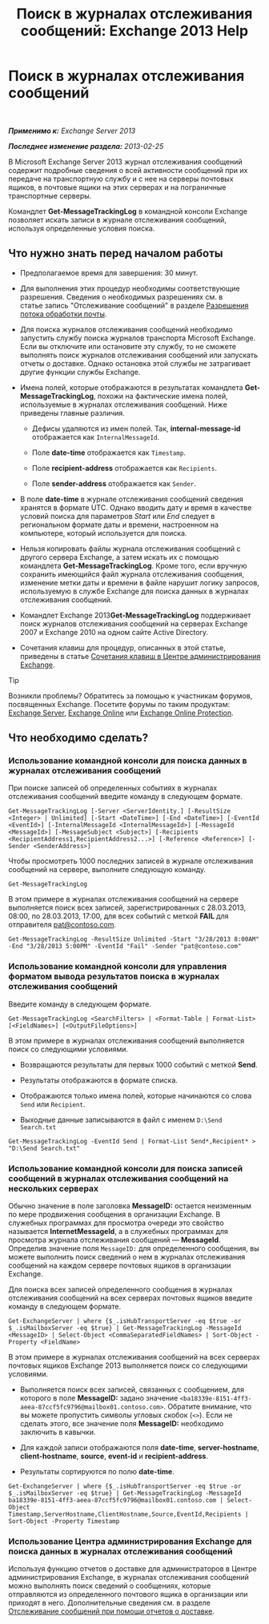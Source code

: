 ﻿---
title: 'Поиск в журналах отслеживания сообщений: Exchange 2013 Help'
TOCTitle: Поиск в журналах отслеживания сообщений
ms:assetid: e1678327-bcd5-42d4-a363-67f33067fe9a
ms:mtpsurl: https://technet.microsoft.com/ru-ru/library/Bb124926(v=EXCHG.150)
ms:contentKeyID: 51408086
ms.date: 04/30/2018
mtps_version: v=EXCHG.150
ms.translationtype: HT
---

# Поиск в журналах отслеживания сообщений

 

_**Применимо к:** Exchange Server 2013_

_**Последнее изменение раздела:** 2013-02-25_

В Microsoft Exchange Server 2013 журнал отслеживания сообщений содержит подробные сведения о всей активности сообщений при их передаче на транспортную службу и с нее на серверы почтовых ящиков, в почтовые ящики на этих серверах и на пограничные транспортные серверы.

Командлет **Get-MessageTrackingLog** в командной консоли Exchange позволяет искать записи в журнале отслеживания сообщений, используя определенные условия поиска.

## Что нужно знать перед началом работы

  - Предполагаемое время для завершения: 30 минут.

  - Для выполнения этих процедур необходимы соответствующие разрешения. Сведения о необходимых разрешениях см. в статье запись "Отслеживание сообщений" в разделе [Разрешения потока обработки почты](mail-flow-permissions-exchange-2013-help.md).

  - Для поиска журналов отслеживания сообщений необходимо запустить службу поиска журналов транспорта Microsoft Exchange. Если вы отключите или остановите эту службу, то не сможете выполнять поиск журналов отслеживания сообщений или запускать отчеты о доставке. Однако остановка этой службы не затрагивает другие функции службы Exchange.

  - Имена полей, которые отображаются в результатах командлета **Get-MessageTrackingLog**, похожи на фактические имена полей, используемые в журналах отслеживания сообщений. Ниже приведены главные различия.
    
      - Дефисы удаляются из имен полей. Так, **internal-message-id** отображается как `InternalMessageId`.
    
      - Поле **date-time** отображается как `Timestamp`.
    
      - Поле **recipient-address** отображается как `Recipients`.
    
      - Поле **sender-address** отображается как `Sender`.

  - В поле **date-time** в журнале отслеживания сообщений сведения хранятся в формате UTC. Однако вводить дату и время в качестве условий поиска для параметров *Start* или *End* следует в региональном формате даты и времени, настроенном на компьютере, который используется для поиска.

  - Нельзя копировать файлы журнала отслеживания сообщений с другого сервера Exchange, а затем искать их с помощью командлета **Get-MessageTrackingLog**. Кроме того, если вручную сохранить имеющийся файл журнала отслеживания сообщения, изменение метки даты и времени в файле нарушит логику запросов, используемую в службе Exchange для поиска данных в журналах отслеживания сообщений.

  - Командлет Exchange 2013**Get-MessageTrackingLog** поддерживает поиск журналов отслеживания сообщений на серверах Exchange 2007 и Exchange 2010 на одном сайте Active Directory.

  - Сочетания клавиш для процедур, описанных в этой статье, приведены в статье [Сочетания клавиш в Центре администрирования Exchange](keyboard-shortcuts-in-the-exchange-admin-center-exchange-online-protection-help.md).

> [!TIP]  
> Возникли проблемы? Обратитесь за помощью к участникам форумов, посвященных Exchange. Посетите форумы по таким продуктам: <a href="https://go.microsoft.com/fwlink/p/?linkid=60612">Exchange Server</a>, <a href="https://go.microsoft.com/fwlink/p/?linkid=267542">Exchange Online</a> или <a href="https://go.microsoft.com/fwlink/p/?linkid=285351">Exchange Online Protection</a>.


## Что необходимо сделать?

### Использование командной консоли для поиска данных в журналах отслеживания сообщений

При поиске записей об определенных событиях в журналах отслеживания сообщений введите команду в следующем формате.

    Get-MessageTrackingLog [-Server <ServerIdentity.] [-ResultSize <Integer> | Unlimited] [-Start <DateTime>] [-End <DateTime>] [-EventId <EventId>] [-InternalMessageId <InternalMessageId>] [-MessageId <MessageId>] [-MessageSubject <Subject>] [-Recipients <RecipientAddress1,RecipientAddress2...>] [-Reference <Reference>] [-Sender <SenderAddress>]

Чтобы просмотреть 1000 последних записей в журнале отслеживания сообщений на сервере, выполните следующую команду.

    Get-MessageTrackingLog

В этом примере в журналах отслеживания сообщений на сервере выполняется поиск всех записей, зарегистрированных с 28.03.2013, 08:00, по 28.03.2013, 17:00, для всех событий с меткой **FAIL** для отправителя pat@contoso.com.

    Get-MessageTrackingLog -ResultSize Unlimited -Start "3/28/2013 8:00AM" -End "3/28/2013 5:00PM" -EventId "Fail" -Sender "pat@contoso.com"

### Использование командной консоли для управления форматом вывода результатов поиска в журналах отслеживания сообщений

Введите команду в следующем формате.

    Get-MessageTrackingLog <SearchFilters> | <Format-Table | Format-List> [<FieldNames>] [<OutputFileOptions>]

В этом примере в журналах отслеживания сообщений выполняется поиск со следующими условиями.

  - Возвращаются результаты для первых 1000 событий с меткой **Send**.

  - Результаты отображаются в формате списка.

  - Отображаются только имена полей, которые начинаются со слова `Send` или `Recipient`.

  - Выходные данные записываются в файл с именем `D:\Send Search.txt`

<!-- end list -->

    Get-MessageTrackingLog -EventId Send | Format-List Send*,Recipient* > "D:\Send Search.txt"

### Использование командной консоли для поиска записей сообщений в журналах отслеживания сообщений на нескольких серверах

Обычно значение в поле заголовка **MessageID:**  остается неизменным по мере продвижения сообщения в организации Exchange. В служебных программах для просмотра очереди это свойство называется **InternetMessageId**, а в служебных программах для просмотра журнала отслеживания сообщений — **MessageId**. Определив значение поля `MessageID:` для определенного сообщения, вы можете выполнить поиск сведений о нем в журналах отслеживания сообщений на каждом сервере почтовых ящиков в организации Exchange.

Для поиска всех записей определенного сообщения в журналах отслеживания сообщений на всех серверах почтовых ящиков введите команду в следующем формате.

    Get-ExchangeServer | where {$_.isHubTransportServer -eq $true -or $_.isMailboxServer -eq $true} | Get-MessageTrackingLog -MessageId <MessageID> | Select-Object <CommaSeparatedFieldNames> | Sort-Object -Property <FieldName>

В этом примере в журналах отслеживания сообщений на всех серверах почтовых ящиков Exchange 2013 выполняется поиск со следующими условиями.

  - Выполняется поиск всех записей, связанных с сообщением, для которого в поле **MessageID:**  задано значение `<ba18339e-8151-4ff3-aeea-87ccf5fc9796@mailbox01.contoso.com>`. Обратите внимание, что вы можете пропустить символы угловых скобок (`<>`). Если не сделать этого, все значение поля **MessageID:**  необходимо заключить в кавычки.

  - Для каждой записи отображаются поля **date-time**, **server-hostname**, **client-hostname**, **source**, **event-id** и **recipient-address**.

  - Результаты сортируются по полю **date-time**.

<!-- end list -->

    Get-ExchangeServer | where {$_.isHubTransportServer -eq $true -or $_.isMailboxServer -eq $true} | Get-MessageTrackingLog -MessageId ba18339e-8151-4ff3-aeea-87ccf5fc9796@mailbox01.contoso.com | Select-Object Timestamp,ServerHostname,ClientHostname,Source,EventId,Recipients | Sort-Object -Property Timestamp

### Использование Центра администрирования Exchange для поиска данных в журналах отслеживания сообщений

Используя функцию отчетов о доставке для администраторов в Центре администрирования Exchange, в журналах отслеживания сообщений можно выполнять поиск сведений о сообщениях, которые отправляются из определенного почтового ящика в организации или приходят в него. Дополнительные сведения см. в разделе [Отслеживание сообщений при помощи отчетов о доставке](track-messages-with-delivery-reports-exchange-2013-help.md).

